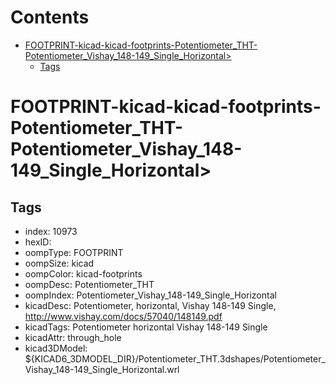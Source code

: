 



Contents
========

* [FOOTPRINT-kicad-kicad-footprints-Potentiometer_THT-Potentiometer_Vishay_148-149_Single_Horizontal>](#footprint-kicad-kicad-footprints-potentiometer_tht-potentiometer_vishay_148-149_single_horizontal)
	* [Tags](#tags)

# FOOTPRINT-kicad-kicad-footprints-Potentiometer_THT-Potentiometer_Vishay_148-149_Single_Horizontal>

## Tags

- index: 10973
- hexID: 
- oompType: FOOTPRINT
- oompSize: kicad
- oompColor: kicad-footprints
- oompDesc: Potentiometer_THT
- oompIndex: Potentiometer_Vishay_148-149_Single_Horizontal
- kicadDesc: Potentiometer, horizontal, Vishay 148-149 Single, http://www.vishay.com/docs/57040/148149.pdf
- kicadTags: Potentiometer horizontal Vishay 148-149 Single
- kicadAttr: through_hole
- kicad3DModel: ${KICAD6_3DMODEL_DIR}/Potentiometer_THT.3dshapes/Potentiometer_Vishay_148-149_Single_Horizontal.wrl
